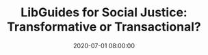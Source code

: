 ---
layout: poster
title: "LibGuides for Social Justice: Transformative or Transactional?"
description: "The use of the LibGuides platform to provide access to information and resources outside the scope of traditional subject and course guides is a direct example of how libraries and librarians are using their tools to become advocates and allies for change. In this poster presentation, I explore LibGuides that were created in conversation with the Black Lives Matter, anti-racism movements and police brutality dialogues happening in our country, highlighting the need to think critically about our motivations and implementations of social justice guides."
date: 2020-07-01 08:00:00
presenters:
  - {
      name: Stephanie Porrata,
      bio: Stephanie Porrata graduated with a an M.A in Latin American and Caribbean Studies and M.L.S in May of 2019 and is currently a Mary P. Key Diversity Resident Librarian for Area Studies at the Ohio State University. Stephanie is interested in exploring libraries as areas for activism and resistance, creating more meaningful diversity residency programs, and the role of area studies librarians supporting social justice work.,
      institution: Ohio State University
    }
video: "//www.youtube.com/embed/{video-is}"
isStaticPost: false
published: false
---